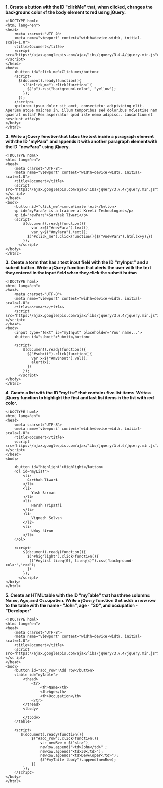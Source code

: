 **1. Create a button with the ID "clickMe" that, when clicked, changes the background color of the body element to red using jQuery.**
```
<!DOCTYPE html>
<html lang="en">
<head>
    <meta charset="UTF-8">
    <meta name="viewport" content="width=device-width, initial-scale=1.0">
    <title>Document</title>
    <script src="https://ajax.googleapis.com/ajax/libs/jquery/3.6.4/jquery.min.js"></script>
</head>
<body>
    <button id="click_me">Click me</button>
    <script>
      $(document).ready(function(){
        $("#click_me").click(function(){
          $("p").css("background-color", "yellow");
        });
      });
    </script>
    <p>Lorem ipsum dolor sit amet, consectetur adipisicing elit. Aperiam atque maiores in, illum temporibus sed doloribus molestiae nam quaerat nulla? Rem aspernatur quod iste nemo adipisci. Laudantium et nesciunt at?</p>
</body>
</html>
```
**2. Write a jQuery function that takes the text inside a paragraph element with the ID "myPara" and appends it with another paragraph element with the ID "newPara" using jQuery.**
```
<!DOCTYPE html>
<html lang="en">
<head>
    <meta charset="UTF-8">
    <meta name="viewport" content="width=device-width, initial-scale=1.0">
    <title>Document</title>
    <script src="https://ajax.googleapis.com/ajax/libs/jquery/3.6.4/jquery.min.js"></script>
</head>
<body>
    <button id="click_me">concatinate text</button>
    <p id="myPara"> is a trainee at Kreeti Technologies</p>
    <p id="newPara">Sarthak Tiwari</p>
    <script>
        $(document).ready(function(){
            var x=$("#newPara").text();
            var y=$("#myPara").text();
          $("#click_me").click(function(){$("#newPara").html(x+y);})
        });
      </script>
</body>
</html>
```
**3. Create a form that has a text input field with the ID "myInput" and a submit button. Write a jQuery function that alerts the user with the text they entered in the input field when they click the submit button.**
```
<!DOCTYPE html>
<html lang="en">
<head>
    <meta charset="UTF-8">
    <meta name="viewport" content="width=device-width, initial-scale=1.0">
    <title>Document</title>
    <script src="https://ajax.googleapis.com/ajax/libs/jquery/3.6.4/jquery.min.js"></script>
</head>
<body>
    <input type="text" id="myInput" placeholder="Your name...">
    <button id="submit">Submit</button>

    <script>
        $(document).ready(function(){
          $("#submit").click(function(){
            var x=$("#myInput").val();
            alert(x);
          })
        });
      </script>
</body>
</html>
```
**4. Create a list with the ID "myList" that contains five list items. Write a jQuery function to highlight the first and last list items in the list with red color.**
```
<!DOCTYPE html>
<html lang="en">
<head>
    <meta charset="UTF-8">
    <meta name="viewport" content="width=device-width, initial-scale=1.0">
    <title>Document</title>
    <script src="https://ajax.googleapis.com/ajax/libs/jquery/3.6.4/jquery.min.js"></script>
</head>
<body>
    
    <button id="highlight">Highlight</button>
    <ol id="myList">
        <li>
          Sarthak Tiwari
        </li>
        <li>
            Yash Barman
        </li>
        <li>
            Harsh Tripathi
        </li>
        <li>
            Vignesh Selvan
        </li>
        <li>
            Uday kiran
        </li>
    </ol>

    <script>
        $(document).ready(function(){
          $("#highlight").click(function(){
           $("#myList li:eq(0), li:eq(4)").css('background-color','red');
          })
        });
      </script>
</body>
</html>
```
**5. Create an HTML table with the ID "myTable" that has three columns: Name, Age, and Occupation. Write a jQuery function that adds a new row to the table with the name - "John", age - "30", and occupation - "Developer"**
```
<!DOCTYPE html>
<html lang="en">
<head>
    <meta charset="UTF-8">
    <meta name="viewport" content="width=device-width, initial-scale=1.0">
    <title>Document</title>
    <script src="https://ajax.googleapis.com/ajax/libs/jquery/3.6.4/jquery.min.js"></script>
</head>
<body>
    <button id="add_row">Add row</button>
    <table id="myTable">
        <thead>
            <tr>
                <th>Name</th>
                <th>Age</th>
                <th>Occupation</th>
            </tr>
        </thead>
        <tbody>
            
        </tbody>
    </table>

    <script>
       $(document).ready(function(){  
            $("#add_row").click(function(){
                var newRow = $("<tr>");
                newRow.append("<td>John</td>");
                newRow.append("<td>30</td>");
                newRow.append("<td>Developer</td>");
                $("#myTable tbody").append(newRow);
            })
        });
    </script>
</body>
</html>
```
